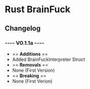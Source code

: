# Rust BrainFuck

## Changelog

### ---- V0.1.1a ----
- == **Additions** ==
- Added BrainFuckInterpreter Struct
- == **Removals** ==
- None (First Version)
- == **Breaking** ==
- None (First Verion)
